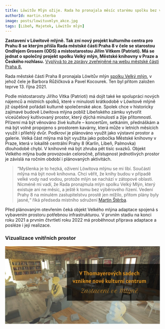 ```yaml
---
title: Löwitův Mlýn ožije. Rada ho pronajala měsíc starému spolku bez výběrového řízení
authorId: martin.sterba
image: posts/lowituvmlyn_akce.jpg
tags: [Libeň, Majetek, Löwitův mlýn]
---
```


**Zastavení v Löwitově mlýně. Tak zní nový projekt kulturního centra pro Prahu 8 se kterým přišla Rada městské části Praha 8 v čele se starostou Ondřejem Grosem (ODS) a místostarostou Jiřím Vítkem (Patrioti). Má se jednat o společný projekt spolku Velký mlýn, Městské knihovny v Praze a Českého rozhlasu.** [Vyplývá to ze zprávy zveřejněné na webu městské části Praha 8.](https://www.praha8.cz/Zastaveni-v-Lowitove-mlyne-s-Mestskou-knihovnou-v-Praze-a-Ceskym-rozhlasem-novy-projekt-kulturniho-centra-pro-Prahu-8.html)

Rada městské části Praha 8 pronajala Löwitův mlýn [spolku Velký mlýn](https://or.justice.cz/ias/ui/rejstrik-firma.vysledky?subjektId=1137028&typ=UPLNY&fbclid=IwAR1naFQayP26Up4s-txqbOwKcbTCj3-XL5Eb9XEoBq_M_slnGovrN1eQnRg), v jehož čele je Barbora Růžičková a Pavel Kocourek. Ten byl přitom založen teprve 13. října 2021. 

Podle místostarosty Jiřího Vítka (Patrioti) má dojít také ke spolupráci nových nájemců a místních spolků, které v minulosti krátkodobě v Löwitově mlýně již úspěšně pořádali kulturně společenské akce. Spolek chce v historicky zajímavé budově Löwitova mlýna poblíž Libeňského zámku vytvořit víceúčelový kultivovaný prostor, který dýchá minulostí a žije přítomností. Přízemí má být věnováno živé kultuře – koncertům, setkáním, přednáškám a má být volně propojeno s prostorem kavárny, která může v letních měsících využít i přilehlý dvůr. Podkroví je plánováno využít jako výstavní prostor a galerie. Velká část mlýna má být využita jako pobočka Městské knihovny v Praze, která v lokalitě centrální Prahy 8 (Karlín, Libeň, Palmovka) dlouhodobě chybí. V knihovně má být zhruba pět tisíc svazků. Objekt Velkého mlýna bude provozován celoročně, přístupnost jednotlivých prostor je závislá na ročním období i plánovaných aktivitách.

>“Myšlenka je to hezká, oživení Löwitova mlýnu se mi líbí. Součástí mlýna má být nově knihovna. Chci věřit, že knihy budou v případě velké vody nad vodou, protože mlýn se nachází v zátopové oblasti. Nicméně mi vadí, že Rada pronajmula mlýn spolku Velký Mlýn, který existuje ani ne měsíc, a ještě k tomu bez výběrového řízení. Vedení Prahy 8 na minulém zastupitelstvu prostě jen mlžilo, přitom plány byly jasné,“ říká předseda místního sdružení [Martin Štěrba](https://praha8.pirati.cz/lide/martin-sterba.html). 

Před plánovaným otevřením čeká objekt Velkého mlýna adaptace spojená s vybavením prostoru potřebnou infrastrukturou. V prvním stadiu na konci roku 2021 a prvním čtvrtletí roku 2022 má proběhnout příprava adaptace a posléze i její realizace. 

### Vizualizace vnitřních prostor
![Vizualizace vnitřních prostor](/assets/img/posts/lowituvmlyn-vizualizace.jpg)
